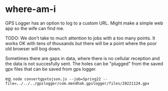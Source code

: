 # where-am-i
GPS Logger has an option to log to a custom URL. Might make a simple web app so the wife can find me.

TODO: We don't take to much attention to jobs with a too many points. It works  OK with tens of thousands but there will
be a point where the poor old browser will bog down.

Sometimes there are gaps in data, where there is no cellular reception and the data is not succesfully sent. The holes
can be "plugged" from the saved gpx files that can be saved from gps logger.

eg.
`node convertgpxtojson.js --job=Spring22 --file=../../../gpslogger/com.mendhak.gpslogger/files/20221124.gpx`
